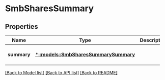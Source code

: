# SmbSharesSummary

## Properties
Name | Type | Description | Notes
------------ | ------------- | ------------- | -------------
**summary** | [***::models::SmbSharesSummarySummary**](SmbSharesSummarySummary.md) |  | [optional] [default to null]

[[Back to Model list]](../README.md#documentation-for-models) [[Back to API list]](../README.md#documentation-for-api-endpoints) [[Back to README]](../README.md)


